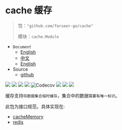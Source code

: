 # cache 缓存
> 包：`"github.com/farseer-go/cache"`
> 
> 模块：`cache.Module`

- `Document`
    - [English](https://farseer-go.gitee.io/en-us/)
    - [中文](https://farseer-go.gitee.io/)
    - [English](https://farseer-go.github.io/doc/en-us/)
- Source
    - [github](https://github.com/farseer-go/fs)

![](https://img.shields.io/github/stars/farseer-go?style=social)
![](https://img.shields.io/github/license/farseer-go/cache)
![](https://img.shields.io/github/go-mod/go-version/farseer-go/cache)
![](https://img.shields.io/github/v/release/farseer-go/cache)
![Codecov](https://img.shields.io/codecov/c/github/farseer-go/cache)
![](https://img.shields.io/github/languages/code-size/farseer-go/cache)
![](https://img.shields.io/github/directory-file-count/farseer-go/cache)
![](https://goreportcard.com/badge/github.com/farseer-go/cache)

缓存支持`将数据集合临时缓存`，集合中的数据`需要有唯一标识`。

此包为接口规范，具体实现在:

- [cacheMemory](https://github.com/farseer-go/cacheMemory)
- [redis](https://github.com/farseer-go/redis)